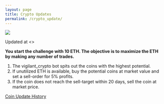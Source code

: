 ```yaml
---
layout: page
title: Crypto Updates
permalink: /crypto_update/
---
```



<img src="{{site.baseurl}}/images/jekyll-logo.png">

Updated at <>


<b>You start the challenge with 10 ETH. The objective is to maximize the ETH by making any number of trades.</b>

1. The vigilant_crypto bot spits out the coins with the highest potential.
2. If unutilized ETH is available, buy the potential coins at market value and set a sell-order for 5% profits.
3. If the coin does not reach the sell-target within 20 days, sell the coin at market price.

<a href="{{ site.baseurl }}/crypto_history">Coin Update History</a>

